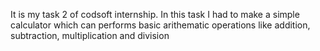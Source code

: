 It is my task 2 of codsoft internship. In this task I had to make a simple calculator which can performs basic arithematic operations like addition, subtraction, multiplication and division 
